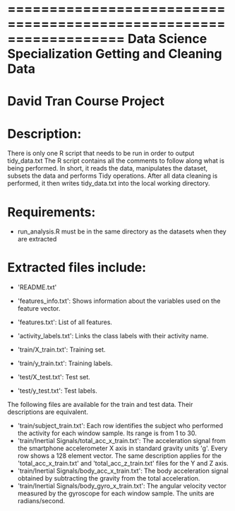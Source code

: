 ==================================================================
Data Science Specialization
Getting and Cleaning Data
==================================================================
David Tran
Course Project
==================================================================


Description:
======================================

There is only one R script that needs to be run in order to output tidy_data.txt
The R script contains all the comments to follow along what is being performed.
In short, it reads the data, manipulates the dataset, subsets the data and performs Tidy operations.
After all data cleaning is performed, it then writes tidy_data.txt into the local working directory.


Requirements:
======================================

- run_analysis.R must be in the same directory as the datasets when they are extracted

Extracted files include:
=========================================

- 'README.txt'

- 'features_info.txt': Shows information about the variables used on the feature vector.
- 'features.txt': List of all features.
- 'activity_labels.txt': Links the class labels with their activity name.
- 'train/X_train.txt': Training set.
- 'train/y_train.txt': Training labels.
- 'test/X_test.txt': Test set.
- 'test/y_test.txt': Test labels.

The following files are available for the train and test data. Their descriptions are equivalent. 

- 'train/subject_train.txt': Each row identifies the subject who performed the activity for each window sample. Its range is from 1 to 30. 
- 'train/Inertial Signals/total_acc_x_train.txt': The acceleration signal from the smartphone accelerometer X axis in standard gravity units 'g'. Every row shows a 128 element vector. The same description applies for the 'total_acc_x_train.txt' and 'total_acc_z_train.txt' files for the Y and Z axis. 
- 'train/Inertial Signals/body_acc_x_train.txt': The body acceleration signal obtained by subtracting the gravity from the total acceleration. 
- 'train/Inertial Signals/body_gyro_x_train.txt': The angular velocity vector measured by the gyroscope for each window sample. The units are radians/second. 